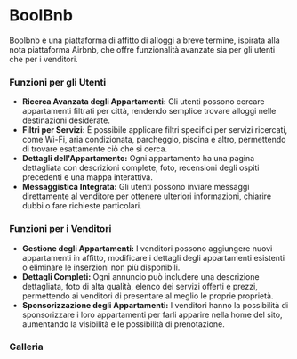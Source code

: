 # BoolBnb
Boolbnb è una piattaforma di affitto di alloggi a breve termine, ispirata alla nota piattaforma Airbnb, che offre funzionalità avanzate sia per gli utenti che per i venditori.

### Funzioni per gli Utenti
- **Ricerca Avanzata degli Appartamenti:** Gli utenti possono cercare appartamenti filtrati per città, rendendo semplice trovare alloggi nelle destinazioni desiderate.
- **Filtri per Servizi:** È possibile applicare filtri specifici per servizi ricercati, come Wi-Fi, aria condizionata, parcheggio, piscina e altro, permettendo di trovare esattamente ciò che si cerca.
- **Dettagli dell'Appartamento:** Ogni appartamento ha una pagina dettagliata con descrizioni complete, foto, recensioni degli ospiti precedenti e una mappa interattiva.
- **Messaggistica Integrata:** Gli utenti possono inviare messaggi direttamente al venditore per ottenere ulteriori informazioni, chiarire dubbi o fare richieste particolari.

### Funzioni per i Venditori
- **Gestione degli Appartamenti:** I venditori possono aggiungere nuovi appartamenti in affitto, modificare i dettagli degli appartamenti esistenti o eliminare le inserzioni non più disponibili.
- **Dettagli Completi:** Ogni annuncio può includere una descrizione dettagliata, foto di alta qualità, elenco dei servizi offerti e prezzi, permettendo ai venditori di presentare al meglio le proprie proprietà.
- **Sponsorizzazione degli Appartamenti:** I venditori hanno la possibilità di sponsorizzare i loro appartamenti per farli apparire nella home del sito, aumentando la visibilità e le possibilità di prenotazione.

### Galleria
